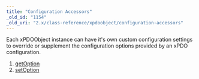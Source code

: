 ```yaml
---
title: "Configuration Accessors"
_old_id: "1154"
_old_uri: "2.x/class-reference/xpdoobject/configuration-accessors"
---
```


Each xPDOObject instance can have it's own custom configuration settings to override or supplement the configuration options provided by an xPDO configuration.

1. [getOption](xpdo/class-reference/xpdoobject/configuration-accessors/getoption)
2. [setOption](xpdo/class-reference/xpdoobject/configuration-accessors/setoption)